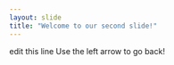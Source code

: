 ```yaml
---
layout: slide
title: "Welcome to our second slide!"
---
```

edit this line
Use the left arrow to go back!
